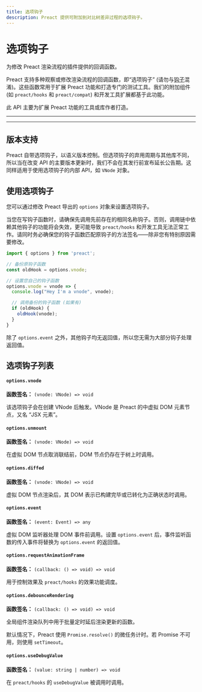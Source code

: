 ```yaml
---
title: 选项钩子
description: Preact 提供可附加到对比树差异过程的选项钩子。
---
```


# 选项钩子

为修改 Preact 渲染流程的插件提供的回调函数。

Preact 支持多种观察或修改渲染流程的回调函数，即“选项钩子” (请勿与[钩子](/guide/v10/hooks)混淆)。这些函数常用于扩展 Preact 功能和打造专门的测试工具。我们的附加组件 (如 `preact/hooks` 和 `preact/compat`) 和开发工具扩展都基于此功能。

此 API 主要为扩展 Preact 功能的工具或库作者打造。

---

<toc></toc>

---

## 版本支持

Preact 自带选项钩子，以语义版本控制。但选项钩子的弃用周期与其他库不同，所以当在改变 API 的主要版本更新时，我们不会在其发行前宣布延长公告期。这同样适用于使用选项钩子的内部 API，如 `VNode` 对象。

## 使用选项钩子

您可以通过修改 Preact 导出的 `options` 对象来设置选项钩子。

当您在写钩子函数时，请确保先调用先前存在的相同名称钩子。否则，调用链中依赖其他钩子的功能将会失效，更可能导致 `preact/hooks` 和开发工具无法正常工作。请同时务必确保您的钩子函数匹配原钩子的方法签名——除非您有特别原因需要修改。

```js
import { options } from 'preact';

// 备份原钩子函数
const oldHook = options.vnode;

// 设置您自己的钩子函数
options.vnode = vnode => {
  console.log("Hey I'm a vnode", vnode);

  // 调用备份的钩子函数 (如果有)
  if (oldHook) {
    oldHook(vnode);
  }
}
```

除了 `options.event` 之外，其他钩子均无返回值，所以您无需为大部分钩子处理返回值。

## 选项钩子列表

#### `options.vnode`

**函数签名：** `(vnode: VNode) => void`

该选项钩子会在创建 VNode 后触发。VNode 是 Preact 的中虚拟 DOM 元素节点，又名 “JSX 元素”。

#### `options.unmount`

**函数签名：** `(vnode: VNode) => void`

在虚拟 DOM 节点取消联结前，DOM 节点仍存在于树上时调用。

#### `options.diffed`

**函数签名：** `(vnode: VNode) => void`

虚拟 DOM 节点渲染后，其 DOM 表示已构建完毕或已转化为正确状态时调用。

#### `options.event`

**函数签名：** `(event: Event) => any`

虚拟 DOM 监听器处理 DOM 事件前调用。设置 `options.event` 后，事件监听函数的传入事件将替换为 `options.event` 的返回值。

#### `options.requestAnimationFrame`

**函数签名：** `(callback: () => void) => void`

用于控制效果及 `preact/hooks` 的效果功能调度。

#### `options.debounceRendering`

**函数签名：** `(callback: () => void) => void`

全局组件渲染队列中用于批量定时延后渲染更新的函数。

默认情况下，Preact 使用 `Promise.resolve()` 的微任务计时。若 Promise 不可用，则使用 `setTimeout`。

#### `options.useDebugValue`

**函数签名：** `(value: string | number) => void`

在 `preact/hooks` 的 `useDebugValue` 被调用时调用。
